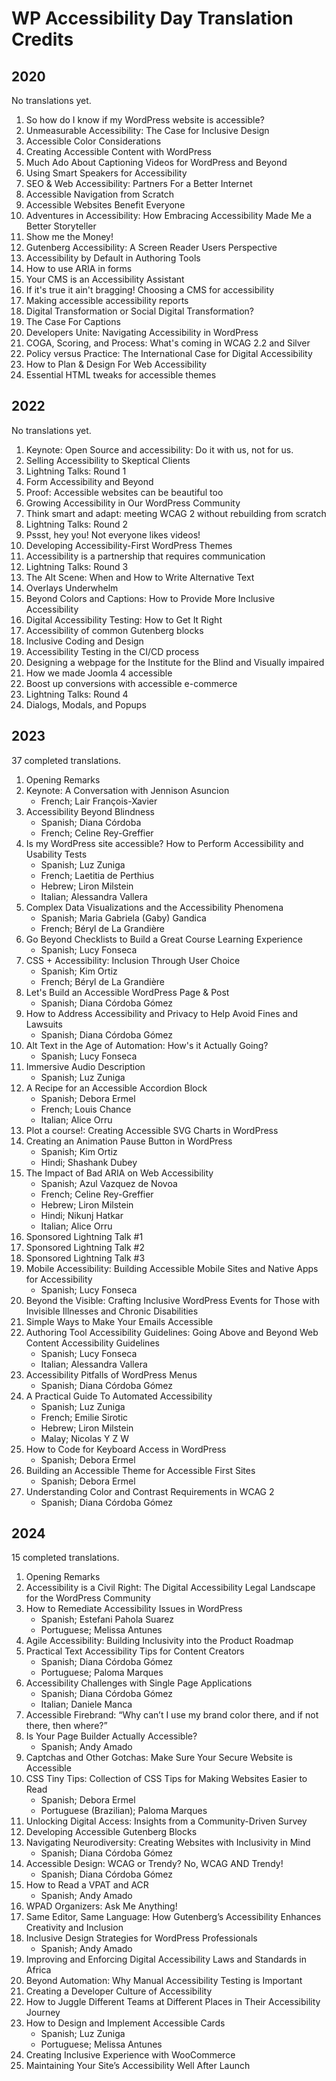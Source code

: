 # WP Accessibility Day Translation Credits

## 2020

No translations yet.

1. So how do I know if my WordPress website is accessible?
1. Unmeasurable Accessibility: The Case for Inclusive Design
1. Accessible Color Considerations
1. Creating Accessible Content with WordPress
1. Much Ado About Captioning Videos for WordPress and Beyond
1. Using Smart Speakers for Accessibility
1. SEO & Web Accessibility: Partners For a Better Internet
1. Accessible Navigation from Scratch
1. Accessible Websites Benefit Everyone
1. Adventures in Accessibility: How Embracing Accessibility Made Me a Better Storyteller
1. Show me the Money!
1. Gutenberg Accessibility: A Screen Reader Users Perspective
1. Accessibility by Default in Authoring Tools
1. How to use ARIA in forms
1. Your CMS is an Accessibility Assistant
1. If it's true it ain't bragging! Choosing a CMS for accessibility
1. Making accessible accessibility reports
1. Digital Transformation or Social Digital Transformation?
1. The Case For Captions
1. Developers Unite: Navigating Accessibility in WordPress
1. COGA, Scoring, and Process: What's coming in WCAG 2.2 and Silver
1. Policy versus Practice: The International Case for Digital Accessibility
1. How to Plan & Design For Web Accessibility
1. Essential HTML tweaks for accessible themes

## 2022

No translations yet.

1. Keynote: Open Source and accessibility: Do it with us, not for us.
1. Selling Accessibility to Skeptical Clients
1. Lightning Talks: Round 1
1. Form Accessibility and Beyond
1. Proof: Accessible websites can be beautiful too
1. Growing Accessibility in Our WordPress Community
1. Think smart and adapt: meeting WCAG 2 without rebuilding from scratch
1. Lightning Talks: Round 2
1. Pssst, hey you! Not everyone likes videos!
1. Developing Accessibility-First WordPress Themes
1. Accessibility is a partnership that requires communication
1. Lightning Talks: Round 3
1. The Alt Scene: When and How to Write Alternative Text
1. Overlays Underwhelm
1. Beyond Colors and Captions: How to Provide More Inclusive Accessibility
1. Digital Accessibility Testing: How to Get It Right
1. Accessibility of common Gutenberg blocks
1. Inclusive Coding and Design
1. Accessibility Testing in the CI/CD process
1. Designing a webpage for the Institute for the Blind and Visually impaired
1. How we made Joomla 4 accessible
1. Boost up conversions with accessible e-commerce
1. Lightning Talks: Round 4
1. Dialogs, Modals, and Popups

## 2023

37 completed translations.

1. Opening Remarks
2. Keynote: A Conversation with Jennison Asuncion
   	- French; Lair François-Xavier
3. Accessibility Beyond Blindness
	- Spanish; Diana Córdoba
	- French; Celine Rey-Greffier
4. Is my WordPress site accessible? How to Perform Accessibility and Usability Tests
   	- Spanish; Luz Zuniga
   	- French; Laetitia de Perthius
   	- Hebrew; Liron Milstein
   	- Italian; Alessandra Vallera
5. Complex Data Visualizations and the Accessibility Phenomena
	- Spanish; Maria Gabriela (Gaby) Gandica
	- French; Béryl de La Grandière
6. Go Beyond Checklists to Build a Great Course Learning Experience
   	- Spanish; Lucy Fonseca
7. CSS + Accessibility: Inclusion Through User Choice
   	- Spanish; Kim Ortiz
   	- French; Béryl de La Grandière
8. Let's Build an Accessible WordPress Page & Post
   	- Spanish; Diana Córdoba Gómez
9. How to Address Accessibility and Privacy to Help Avoid Fines and Lawsuits
   	- Spanish; Diana Córdoba Gómez
10. Alt Text in the Age of Automation: How's it Actually Going?
   	- Spanish; Lucy Fonseca
11. Immersive Audio Description
   	- Spanish; Luz Zuniga
12. A Recipe for an Accessible Accordion Block
	- Spanish; Debora Ermel
	- French; Louis Chance
	- Italian; Alice Orru
13. Plot a course!: Creating Accessible SVG Charts in WordPress
14. Creating an Animation Pause Button in WordPress
	- Spanish; Kim Ortiz
	- Hindi; Shashank Dubey
15. The Impact of Bad ARIA on Web Accessibility
	- Spanish; Azul Vazquez de Novoa
	- French; Celine Rey-Greffier
	- Hebrew; Liron Milstein
	- Hindi; Nikunj Hatkar
 	- Italian; Alice Orru
15. Sponsored Lightning Talk #1
15. Sponsored Lightning Talk #2
15. Sponsored Lightning Talk #3
16. Mobile Accessibility: Building Accessible Mobile Sites and Native Apps for Accessibility
	- Spanish; Lucy Fonseca
17. Beyond the Visible: Crafting Inclusive WordPress Events for Those with Invisible Illnesses and Chronic Disabilities
18. Simple Ways to Make Your Emails Accessible
19. Authoring Tool Accessibility Guidelines: Going Above and Beyond Web Content Accessibility Guidelines
	- Spanish; Lucy Fonseca
	- Italian; Alessandra Vallera
20. Accessibility Pitfalls of WordPress Menus
	- Spanish; Diana Córdoba Gómez
21. A Practical Guide To Automated Accessibility
	- Spanish; Luz Zuniga
	- French; Emilie Sirotic
 	- Hebrew; Liron Milstein
  	- Malay; Nicolas Y Z W
22. How to Code for Keyboard Access in WordPress
  	- Spanish; Debora Ermel
23. Building an Accessible Theme for Accessible First Sites
  	- Spanish; Debora Ermel
24. Understanding Color and Contrast Requirements in WCAG 2
    - Spanish; Diana Córdoba Gómez

## 2024

15 completed translations.

1. Opening Remarks
2. Accessibility is a Civil Right: The Digital Accessibility Legal Landscape for the WordPress Community
3. How to Remediate Accessibility Issues in WordPress
  	- Spanish; Estefani Pahola Suarez
  	- Portuguese; Melissa Antunes
4. Agile Accessibility: Building Inclusivity into the Product Roadmap
5. Practical Text Accessibility Tips for Content Creators
  	- Spanish; Diana Córdoba Gómez
  	- Portuguese; Paloma Marques
6. Accessibility Challenges with Single Page Applications
  	- Spanish; Diana Córdoba Gómez
  	- Italian; Daniele Manca
7. Accessible Firebrand: “Why can’t I use my brand color there, and if not there, then where?”
8. Is Your Page Builder Actually Accessible?
	- Spanish; Andy Amado
9. Captchas and Other Gotchas: Make Sure Your Secure Website is Accessible
10. CSS Tiny Tips: Collection of CSS Tips for Making Websites Easier to Read
	- Spanish; Debora Ermel
	- Portuguese (Brazilian); Paloma Marques
11. Unlocking Digital Access: Insights from a Community-Driven Survey
12. Developing Accessible Gutenberg Blocks
13. Navigating Neurodiversity: Creating Websites with Inclusivity in Mind
	- Spanish; Diana Córdoba Gómez
14. Accessible Design: WCAG or Trendy? No, WCAG AND Trendy!
	- Spanish; Diana Córdoba Gómez
15. How to Read a VPAT and ACR
	- Spanish; Andy Amado
16. WPAD Organizers: Ask Me Anything!
17. Same Editor, Same Language: How Gutenberg’s Accessibility Enhances Creativity and Inclusion
18. Inclusive Design Strategies for WordPress Professionals
  	- Spanish; Andy Amado
19. Improving and Enforcing Digital Accessibility Laws and Standards in Africa
20. Beyond Automation: Why Manual Accessibility Testing is Important
21. Creating a Developer Culture of Accessibility
22. How to Juggle Different Teams at Different Places in Their Accessibility Journey
23. How to Design and Implement Accessible Cards
  	- Spanish; Luz Zuniga
  	- Portuguese; Melissa Antunes
24. Creating Inclusive Experience with WooCommerce
25. Maintaining Your Site’s Accessibility Well After Launch
